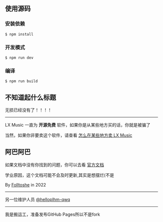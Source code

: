 ## 使用源码

### 安装依赖

```
$ npm install
```

### 开发模式

```
$ npm run dev
```

### 编译

```
$ npm run build
```

## 不知道起什么标题

无损已经没有了！！！！

---

LX Music 一直为 **开源免费** 软件，如果你是从某些地方买的话，你就是被骗了

当然，如果你非要卖这个软件，请查看 [怎么在某些地方卖 LX Music](https://www.baidu.com/s?wd=%E6%B2%A1%E7%88%B6%E6%AF%8D%E8%AF%A5%E6%80%8E%E4%B9%88%E5%8A%9E%E6%88%B7%E5%8F%A3)

## 阿巴阿巴

如果文档中没有你找到的问题，你可以去看 [官方文档](https://lxmusic.toside.cn)

学业原因，这个文档可能不会及时更新,其实是想摆烂(不是

By [Folltoshe](https://github.com/Folltoshe) in 2022

---

另一位维护人员 [@helloplhm-qwq](https://github.com/helloplhm-qwq)

---

我是搬运工，准备发布GitHub Pages所以不是fork
